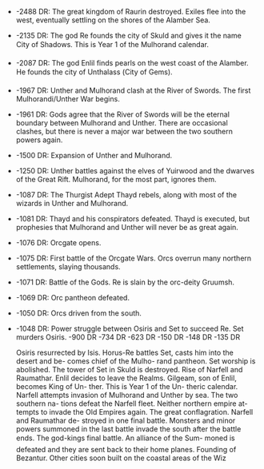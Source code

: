- -2488 DR: The great kingdom of Raurin destroyed. Exiles flee into the west, eventually settling on the shores of the Alamber Sea.
- -2135 DR: The god Re founds the city of Skuld and gives it the name City of Shadows. This is Year 1 of the Mulhorand calendar.
- -2087 DR: The god Enlil finds pearls on the west coast of the Alamber. He founds the city of Unthalass (City of Gems).
- -1967 DR: Unther and Mulhorand clash at the River of Swords. The first Mulhorandi/Unther War begins.
- -1961 DR: Gods agree that the River of Swords will be the eternal boundary between Mulhorand and Unther. There are occasional clashes, but there is never a major war between the two southern powers again.
- -1500 DR: Expansion of Unther and Mulhorand.
- -1250 DR: Unther battles against the elves of Yuirwood and the dwarves of the Great Rift. Mulhorand, for the most part, ignores them.
- -1087 DR: The Thurgist Adept Thayd rebels, along with most of the wizards in Unther and Mulhorand.
- -1081 DR: Thayd and his conspirators defeated. Thayd is executed, but prophesies that Mulhorand and Unther will never be as great again.
- -1076 DR: Orcgate opens.
- -1075 DR: First battle of the Orcgate Wars. Orcs overrun many northern settlements, slaying thousands.
- -1071 DR: Battle of the Gods. Re is slain by the orc-deity Gruumsh.
- -1069 DR: Orc pantheon defeated.
- -1050 DR: Orcs driven from the south.
- -1048 DR: Power struggle between
  Osiris and Set to succeed Re.
  Set murders Osiris.
  -900 DR
  -734 DR
  -623 DR
  -150 DR
  -148 DR
  -135 DR
  
  
  
  
  
  
  Osiris resurrected by Isis.
  Horus-Re battles Set, casts
  him into the desert and be-
  comes chief of the Mulho-
  rand pantheon. Set worship
  is abolished. The tower of
  Set in Skuld is destroyed.
  Rise of Narfell and
  Raumathar.
  Enlil decides to leave the
  Realms. Gilgeam, son of
  Enlil, becomes King of Un-
  ther. This is Year 1 of the Un-
  theric calendar.
  Narfell attempts invasion of
  Mulhorand and Unther by
  sea. The two southern na-
  tions defeat the Narfell fleet.
  Neither northern empire at-
  tempts to invade the Old
  Empires again.
  The great conflagration.
  Narfell and Raumathar de-
  stroyed in one final battle.
  Monsters and minor powers
  summoned in the last battle
  invade the south after the
  battle ends.
  The god-kings final battle.
  An alliance of the Sum-
  moned is defeated and they
  are sent back to their home
  planes.
  Founding of Bezantur.
  Other cities soon built on
  the coastal areas of the Wiz